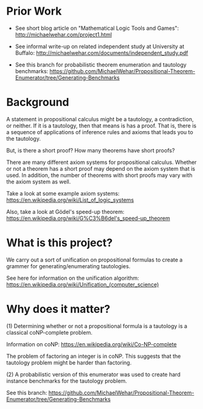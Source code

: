 # Prior Work

- See short blog article on "Mathematical Logic Tools and Games": http://michaelwehar.com/project1.html

- See informal write-up on related independent study at University at Buffalo: http://michaelwehar.com/documents/independent_study.pdf

- See this branch for probabilistic theorem enumeration and tautology benchmarks:
https://github.com/MichaelWehar/Propositional-Theorem-Enumerator/tree/Generating-Benchmarks

# Background

A statement in propositional calculus might be a tautology, a contradiction, or neither.  If it is a tautology, then that means is has a proof.  That is, there is a sequence of applications of inference rules and axioms that leads you to the tautology.

But, is there a short proof?  How many theorems have short proofs?

There are many different axiom systems for propositional calculus.  Whether or not a theorem has a short proof may depend on the axiom system that is used.  In addition, the number of theorems with short proofs may vary with the axiom system as well.

Take a look at some example axiom systems: https://en.wikipedia.org/wiki/List_of_logic_systems

Also, take a look at Gödel's speed-up theorem: https://en.wikipedia.org/wiki/G%C3%B6del's_speed-up_theorem

# What is this project?

We carry out a sort of unification on propositional formulas to create a grammer for generating/enumerating tautologies.

See here for information on the unification algorithm: https://en.wikipedia.org/wiki/Unification_(computer_science)

# Why does it matter?

(1) Determining whether or not a propositional formula is a tautology is a classical coNP-complete problem.

Information on coNP: https://en.wikipedia.org/wiki/Co-NP-complete

The problem of factoring an integer is in coNP.  This suggests that the tautology problem might be harder than factoring.

(2) A probabilistic version of this enumerator was used to create hard instance benchmarks for the tautology problem.

See this branch: https://github.com/MichaelWehar/Propositional-Theorem-Enumerator/tree/Generating-Benchmarks
